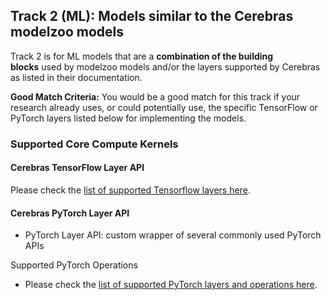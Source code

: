 ## Track 2 (ML): Models similar to the Cerebras modelzoo models
Track 2 is for ML models that are a **combination of the building blocks** used by modelzoo models and/or the layers supported by Cerebras as listed in their documentation.

**Good Match Criteria:** You would be a good match for this track if your research already uses, or could potentially use, the specific TensorFlow or PyTorch layers listed below for implementing the models.
### Supported Core Compute Kernels
#### Cerebras TensorFlow Layer API
Please check the [list of supported Tensorflow layers here](https://docs.cerebras.net/en/1.6.0/tensorflow-docs/api-rst/tf.html).
#### Cerebras PyTorch Layer API
* PyTorch Layer API: custom wrapper of several commonly used PyTorch APIs

Supported PyTorch Operations
   * Please check the [list of supported PyTorch layers and operations here](https://docs.cerebras.net/en/1.6.0/pytorch-docs/pytorch-ops.html).

